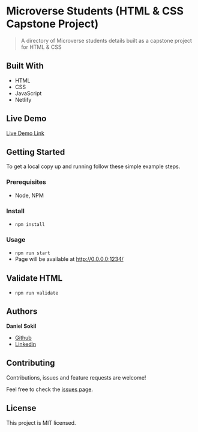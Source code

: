 # Microverse Students (HTML & CSS Capstone Project)

> A directory of Microverse students details built as a capstone project for HTML & CSS

## Built With

- HTML
- CSS
- JavaScript
- Netlify

## Live Demo

[Live Demo Link](https://s0kil-html-css-capstone-project.netlify.app)

## Getting Started

To get a local copy up and running follow these simple example steps.

### Prerequisites

- Node, NPM

### Install

- `npm install`

### Usage

- `npm run start`
- Page will be available at http://0.0.0.0:1234/

## Validate HTML

- `npm run validate`

## Authors

**Daniel Sokil**

- [Github](https://github.com/s0kil)
- [Linkedin](www.linkedin.com/in/daniel-sokil)

## Contributing

Contributions, issues and feature requests are welcome!

Feel free to check the [issues page](issues/).

## License

This project is MIT licensed.
